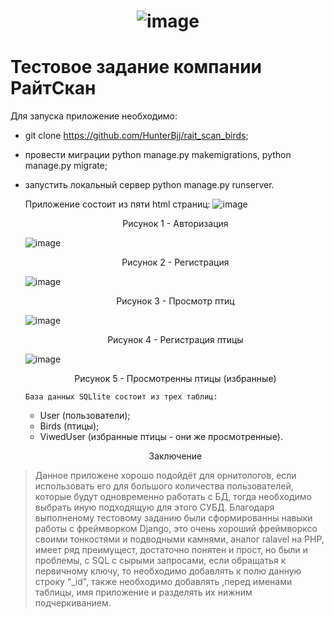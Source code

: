 # <p align="center"> ![image](https://github.com/HunterBjj/rait_scan_birds/assets/64096687/2e616eee-d915-4dca-bef9-c51a0db2bfde) </p>
# Тестовое задание компании РайтСкан


Для запуска приложение необходимо:
- git clone https://github.com/HunterBjj/rait_scan_birds;
- провеcти миграции python manage.py makemigrations, python manage.py migrate;
- запустить локальный сервер python manage.py runserver.

  Приложение состоит из пяти html страниц:
  ![image](https://github.com/HunterBjj/rait_scan_birds/assets/64096687/91718111-901c-41ab-ad04-a3f0b0d8f28a)
   <p align="center"> Рисунок 1 - Авторизация </p>
   
  ![image](https://github.com/HunterBjj/rait_scan_birds/assets/64096687/6d0997ff-8cce-4ac3-b6f5-1e95d3589711)
    <p align="center"> Рисунок 2 - Регистрация </p>
    
  ![image](https://github.com/HunterBjj/rait_scan_birds/assets/64096687/3ad58ada-8f93-4749-b67f-abb7c177be63)
    <p align="center"> Рисунок 3 - Просмотр птиц </p>
  
  ![image](https://github.com/HunterBjj/rait_scan_birds/assets/64096687/2c4e3478-68e8-409c-a5eb-a0b69f357294)
    <p align="center"> Рисунок 4 - Регистрация птицы </p>

  ![image](https://github.com/HunterBjj/rait_scan_birds/assets/64096687/a0aa5852-1c14-49e2-8f5a-05910f8dc3c3)
    <p align="center"> Рисунок 5 - Просмотренны птицы (избранные) </p>

      База данных SQLlite состоит из трех таблиц:
    - User (пользователи);
    - Birds (птицы);
    - ViwedUser (избранные птицы - они же просмотренные).

      
    <p align="center"> Заключение </p>
    
>  Данное приложене хорошо подойдёт для орнитологов, если использовать его для большого количества пользователей, которые будут одновременно работать с БД, тогда необходимо выбрать иную подходящую для этого СУБД. Благодаря выполненому тестовому заданию были сформированны навыки работы с фреймворком Django, это очень хороший фреймворксо своими тонкостями и подводными камнями, аналог ralavel на PHP, имеет ряд преимущест, достаточно понятен и прост, но были и проблемы, с SQL с сырыми запросами, если обращатья к первичному ключу, то необходимо добавлять к полю данную строку "_id", также необходимо добавлять ,перед именами таблицы, имя приложение и разделять их нижним подчеркиванием. 
